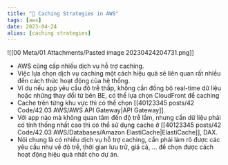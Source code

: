 ```yaml
---
title: "🌱 Caching Strategies in AWS"
tags: [aws]
date: 2023-04-24
alias: [caching strategies]
---
```


![[00 Meta/01 Attachments/Pasted image 20230424204731.png]]
- AWS cũng cấp nhiều dịch vụ hỗ trợ caching.
- Việc lựa chọn dịch vụ caching một cách hiệu quả sẽ liên quan rất nhiều đến cách thức hoạt động của hệ thống.
- Ví dụ nếu app yêu cầu độ trễ thấp, không cần đồng bộ real-time dữ liệu hoặc những thay đổi từ bên BE, có thể lựa chọn CloudFront để caching
- Cache trên từng khu vực thì có thể chọn [[40123345 posts/42 Code/42.03 AWS/AWS API Gateway|API Gateway]].
- Với app nào mà không quan tâm đến độ trễ lắm, nhưng cần dữ liệu phải có tính thống nhất cao thì có thể sử dụng cache ở [[40123345 posts/42 Code/42.03 AWS/Databases/Amazon ElastiCache|ElastiCache]], DAX.
- Nói chung là có nhiều dịch vụ hỗ trợ caching, cần phải làm rõ được các yêu cầu như về độ trễ, thời gian lưu trữ, giá cả, ... để chọn được cách hoạt động hiệu quả nhất cho dự án.
